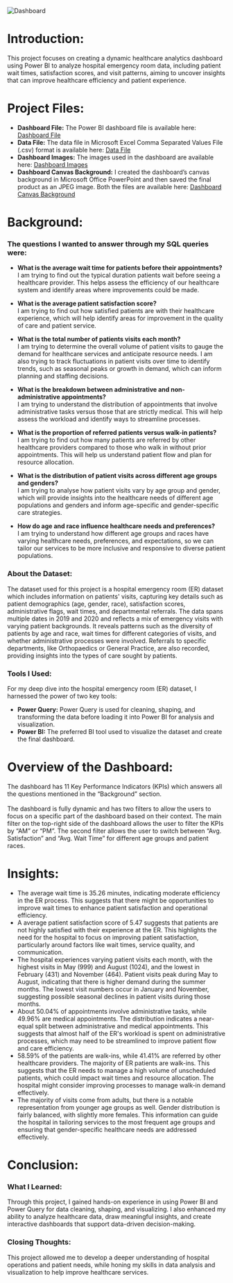 ![Dashboard](https://github.com/user-attachments/assets/e3afcc39-0888-4647-b3f8-d619e243563d)

# Introduction:
This project focuses on creating a dynamic healthcare analytics dashboard using Power BI to analyze hospital emergency room data, including patient wait times, satisfaction scores, and visit patterns, aiming to uncover insights that can improve healthcare efficiency and patient experience.

# Project Files:
- **Dashboard File:** The Power BI dashboard file is available here: [Dashboard File](https://github.com/MadhurShekharBand/PowerBI_Project_-_Healthcare_Analytics_Dashboard/blob/f75fdb529bd1391cc3566e79388197985eb5790c/Dashboard%20-%20PowerBI%20File.pbix)
- **Data File:** The data file in Microsoft Excel Comma Separated Values File (.csv) format is available here: [Data File](https://github.com/MadhurShekharBand/PowerBI_Project_-_Healthcare_Analytics_Dashboard/tree/f75fdb529bd1391cc3566e79388197985eb5790c/Data)
- **Dashboard Images:** The images used in the dashboard are available here: [Dashboard Images](https://github.com/MadhurShekharBand/PowerBI_Project_-_Healthcare_Analytics_Dashboard/tree/f75fdb529bd1391cc3566e79388197985eb5790c/Dashboard%20Images)
- **Dashboard Canvas Background:** I created the dashboard’s canvas background in Microsoft Office PowerPoint and then saved the final product as an JPEG image. Both the files are available here: [Dashboard Canvas Background](https://github.com/MadhurShekharBand/PowerBI_Project_-_Healthcare_Analytics_Dashboard/tree/d60c688daa1a49f080437ef723a7fe4b6cdfffd4/Dashboard%20Canvas%20Background)

# Background:
### The questions I wanted to answer through my SQL queries were:
- **What is the average wait time for patients before their appointments?** <br>
I am trying to find out the typical duration patients wait before seeing a healthcare provider. This helps assess the efficiency of our healthcare system and identify areas where improvements could be made.

- **What is the average patient satisfaction score?** <br>
I am trying to find out how satisfied patients are with their healthcare experience, which will help identify areas for improvement in the quality of care and patient service.

- **What is the total number of patients visits each month?** <br>
I am trying to determine the overall volume of patient visits to gauge the demand for healthcare services and anticipate resource needs. I am also trying to track fluctuations in patient visits over time to identify trends, such as seasonal peaks or growth in demand, which can inform planning and staffing decisions.

- **What is the breakdown between administrative and non-administrative appointments?** <br>
I am trying to understand the distribution of appointments that involve administrative tasks versus those that are strictly medical. This will help assess the workload and identify ways to streamline processes.

- **What is the proportion of referred patients versus walk-in patients?** <br>
I am trying to find out how many patients are referred by other healthcare providers compared to those who walk in without prior appointments. This will help us understand patient flow and plan for resource allocation.

- **What is the distribution of patient visits across different age groups and genders?** <br>
I am trying to analyse how patient visits vary by age group and gender, which will provide insights into the healthcare needs of different age populations and genders and inform age-specific and gender-specific care strategies.

- **How do age and race influence healthcare needs and preferences?** <br>
I am trying to understand how different age groups and races have varying healthcare needs, preferences, and expectations, so we can tailor our services to be more inclusive and responsive to diverse patient populations.

### About the Dataset:
The dataset used for this project is a hospital emergency room (ER) dataset which includes information on patients' visits, capturing key details such as patient demographics (age, gender, race), satisfaction scores, administrative flags, wait times, and departmental referrals. The data spans multiple dates in 2019 and 2020 and reflects a mix of emergency visits with varying patient backgrounds. It reveals patterns such as the diversity of patients by age and race, wait times for different categories of visits, and whether administrative processes were involved. Referrals to specific departments, like Orthopaedics or General Practice, are also recorded, providing insights into the types of care sought by patients.

### Tools I Used:
For my deep dive into the hospital emergency room (ER) dataset, I harnessed the power of two key tools:
- **Power Query:** Power Query is used for cleaning, shaping, and transforming the data before loading it into Power BI for analysis and visualization.
- **Power BI:** The preferred BI tool used to visualize the dataset and create the final dashboard.

# Overview of the Dashboard:
The dashboard has 11 Key Performance Indicators (KPIs) which answers all the questions mentioned in the “Background” section.
<br>
<br>
The dashboard is fully dynamic and has two filters to allow the users to focus on a specific part of the dashboard based on their context. The main filter on the top-right side of the dashboard allows the user to filter the KPIs by “AM” or “PM”. The second filter allows the user to switch between “Avg. Satisfaction” and “Avg. Wait Time” for different age groups and patient races.

# Insights:
- The average wait time is 35.26 minutes, indicating moderate efficiency in the ER process. This suggests that there might be opportunities to improve wait times to enhance patient satisfaction and operational efficiency.
- A average patient satisfaction score of 5.47 suggests that patients are not highly satisfied with their experience at the ER. This highlights the need for the hospital to focus on improving patient satisfaction, particularly around factors like wait times, service quality, and communication.
- The hospital experiences varying patient visits each month, with the highest visits in May (999) and August (1024), and the lowest in February (431) and November (464). Patient visits peak during May to August, indicating that there is higher demand during the summer months. The lowest visit numbers occur in January and November, suggesting possible seasonal declines in patient visits during those months.
- About 50.04% of appointments involve administrative tasks, while 49.96% are medical appointments. The distribution indicates a near-equal split between administrative and medical appointments. This suggests that almost half of the ER's workload is spent on administrative processes, which may need to be streamlined to improve patient flow and care efficiency.
- 58.59% of the patients are walk-ins, while 41.41% are referred by other healthcare providers. The majority of ER patients are walk-ins. This suggests that the ER needs to manage a high volume of unscheduled patients, which could impact wait times and resource allocation. The hospital might consider improving processes to manage walk-in demand effectively.
- The majority of visits come from adults, but there is a notable representation from younger age groups as well. Gender distribution is fairly balanced, with slightly more females. This information can guide the hospital in tailoring services to the most frequent age groups and ensuring that gender-specific healthcare needs are addressed effectively.

# Conclusion:
### What I Learned:
Through this project, I gained hands-on experience in using Power BI and Power Query for data cleaning, shaping, and visualizing. I also enhanced my ability to analyze healthcare data, draw meaningful insights, and create interactive dashboards that support data-driven decision-making.

### Closing Thoughts:
This project allowed me to develop a deeper understanding of hospital operations and patient needs, while honing my skills in data analysis and visualization to help improve healthcare services.
